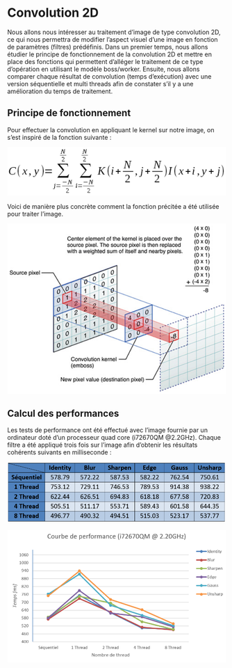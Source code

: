 # Convolution 2D

Nous allons nous intéresser au traitement d’image de type convolution 2D, ce qui nous permettra de modifier l’aspect visuel d’une image en fonction de paramètres (filtres) prédéfinis. Dans un premier temps, nous allons étudier le principe de fonctionnement de la convolution 2D et mettre en place des fonctions qui permettent d’alléger le traitement de ce type d’opération en utilisant le modèle boss/worker. Ensuite, nous allons comparer chaque résultat de convolution (temps d’exécution) avec une version séquentielle et multi threads afin de constater s’il y a une amélioration du temps de traitement.

## Principe de fonctionnement

Pour effectuer la convolution en appliquant le kernel sur notre image, on s’est inspiré de la fonction suivante :

![Formule de convolution](/images/form.png)

Voici de manière plus concrète comment la fonction précitée a été utilisée pour traiter l’image.

![Convolution](/images/conv.png)

## Calcul des performances
Les tests de performance ont été effectué avec l’image fournie par un ordinateur doté d’un processeur quad core (i72670QM @2.2GHz). Chaque filtre a été appliqué trois fois sur l’image afin d’obtenir les résultats cohérents suivants en milliseconde :

![Performances table](/images/tab.png)

![Performances graph](/images/graph.png)
